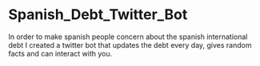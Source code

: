 # Spanish_Debt_Twitter_Bot
In order to make spanish people concern about the spanish international debt I created a twitter bot that updates the debt every day, gives random facts and can interact with you.
